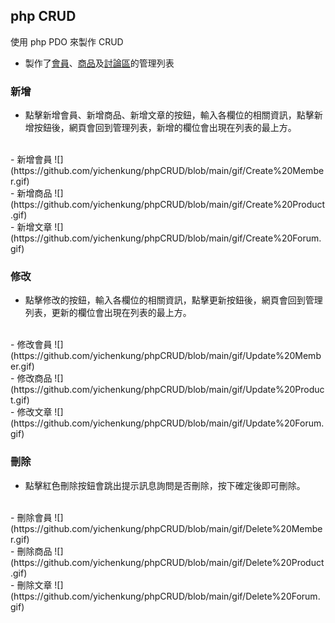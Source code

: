 ## **php CRUD**

使用 php PDO 來製作 CRUD

- 製作了[會員](https://github.com/yichenkung/phpCRUD/tree/main/member)、[商品](https://github.com/yichenkung/phpCRUD/tree/main/commodity)及[討論區](https://github.com/yichenkung/phpCRUD/tree/main/forum)的管理列表

### 新增
- 點擊新增會員、新增商品、新增文章的按鈕，輸入各欄位的相關資訊，點擊新增按鈕後，網頁會回到管理列表，新增的欄位會出現在列表的最上方。
<br>
    - 新增會員
![](https://github.com/yichenkung/phpCRUD/blob/main/gif/Create%20Member.gif)
<br>
    - 新增商品
![](https://github.com/yichenkung/phpCRUD/blob/main/gif/Create%20Product.gif)
<br>
    - 新增文章
![](https://github.com/yichenkung/phpCRUD/blob/main/gif/Create%20Forum.gif)

### 修改
- 點擊修改的按鈕，輸入各欄位的相關資訊，點擊更新按鈕後，網頁會回到管理列表，更新的欄位會出現在列表的最上方。
<br>
    - 修改會員
![](https://github.com/yichenkung/phpCRUD/blob/main/gif/Update%20Member.gif)
<br>
    - 修改商品
![](https://github.com/yichenkung/phpCRUD/blob/main/gif/Update%20Product.gif)
<br>
    - 修改文章
![](https://github.com/yichenkung/phpCRUD/blob/main/gif/Update%20Forum.gif)

### 刪除
- 點擊紅色刪除按鈕會跳出提示訊息詢問是否刪除，按下確定後即可刪除。
<br>
    - 刪除會員
![](https://github.com/yichenkung/phpCRUD/blob/main/gif/Delete%20Member.gif)
<br>
    - 刪除商品
![](https://github.com/yichenkung/phpCRUD/blob/main/gif/Delete%20Product.gif)
<br>
    - 刪除文章
![](https://github.com/yichenkung/phpCRUD/blob/main/gif/Delete%20Forum.gif)
